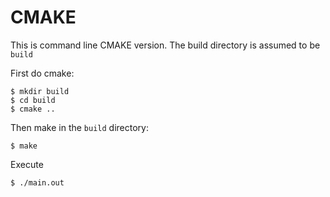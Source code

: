 # CMAKE

This is command line CMAKE version. The build directory is assumed to be `build`

First do cmake:

    $ mkdir build
    $ cd build
    $ cmake ..
    
Then make in the `build` directory:

    $ make
    
Execute

    $ ./main.out
